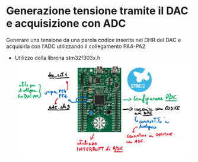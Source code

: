 # Generazione tensione tramite il DAC e acquisizione con ADC
Generare una tensione da una parola codice inserita nel DHR del DAC e acquisirla con l'ADC utilizzando il collegamento PA4-PA2
- Utilizzo della libreria stm32f303x.h
![ESEMPIO_09](https://github.com/LaErre9/LMM_STM32F303VC/blob/main/08_Generazione_tensione_DAC_acquisizione_ADC/08_esempio_di_funzionamento.png)
